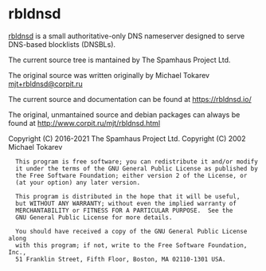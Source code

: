 # rbldnsd

[rbldnsd](https://github.com/spamhaus/rbldnsd) is a small authoritative-only
DNS nameserver designed to serve DNS-based blocklists (DNSBLs).

The current source tree is mantained by The Spamhaus Project Ltd.

The original source was written originally by Michael Tokarev <mjt+rbldnsd@corpit.ru>

The current source and documentation can be found at
https://rbldnsd.io/

The original, unmantained source and debian packages can always be found at
http://www.corpit.ru/mjt/rbldnsd.html

Copyright (C) 2016-2021 The Spamhaus Project Ltd.
Copyright (C) 2002 Michael Tokarev

```
  This program is free software; you can redistribute it and/or modify
  it under the terms of the GNU General Public License as published by
  the Free Software Foundation; either version 2 of the License, or
  (at your option) any later version.

  This program is distributed in the hope that it will be useful,
  but WITHOUT ANY WARRANTY; without even the implied warranty of
  MERCHANTABILITY or FITNESS FOR A PARTICULAR PURPOSE.  See the
  GNU General Public License for more details.

  You should have received a copy of the GNU General Public License along
  with this program; if not, write to the Free Software Foundation, Inc.,
  51 Franklin Street, Fifth Floor, Boston, MA 02110-1301 USA.
```
